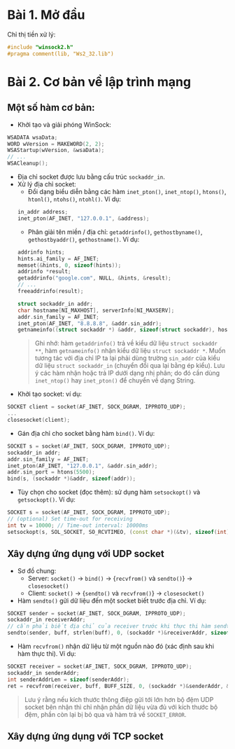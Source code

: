 # Bài 1. Mở đầu

Chỉ thị tiền xử lý:
```c++
#include "winsock2.h"
#pragma comment(lib, "Ws2_32.lib")
```

# Bài 2. Cơ bản về lập trình mạng

## Một số hàm cơ bản:
- Khởi tạo và giải phóng WinSock:
```c++
WSADATA wsaData;
WORD wVersion = MAKEWORD(2, 2);
WSAStartup(wVersion, &wsaData);
// ...
WSACleanup();
```
- Địa chỉ socket được lưu bằng cấu trúc `sockaddr_in`.
- Xử lý địa chỉ socket:
	- Đổi dạng biểu diễn bằng các hàm `inet_pton()`, `inet_ntop()`, `htons()`, `htonl()`, `ntohs()`, `ntohl()`. Ví dụ:
	```c++
	in_addr address;
	inet_pton(AF_INET, "127.0.0.1", &address);
	```
	- Phân giải tên miền / địa chỉ: `getaddrinfo()`, `gethostbyname()`, `gethostbyaddr()`, `gethostname()`. Ví dụ:
	```c++
	addrinfo hints;
	hints.ai_family = AF_INET;
	memset(&hints, 0, sizeof(hints));
	addrinfo *result;
	getaddrinfo("google.com", NULL, &hints, &result);
	// ...
	freeaddrinfo(result);
	```
	```c++
	struct sockaddr_in addr;
	char hostname[NI_MAXHOST], serverInfo[NI_MAXSERV];
	addr.sin_family = AF_INET;
	inet_pton(AF_INET, "8.8.8.8", &addr.sin_addr);
	getnameinfo((struct sockaddr *) &addr, sizeof(struct sockaddr), hostname, NI_MAXHOST, serverInfo, NI_MAXSERV, NI_NUMERICSERV);
	```
	> Ghi nhớ: hàm `getaddrinfo()` trả về kiểu dữ liệu `struct sockaddr **`, hàm `getnameinfo()` nhận kiểu dữ liệu `struct sockaddr *`. Muốn tương tác với địa chỉ IP ta lại phải dùng trường `sin_addr` của kiểu dữ liệu `struct sockaddr_in` (chuyển đổi qua lại bằng ép kiểu). Lưu ý các hàm nhận hoặc trả IP dưới dạng nhị phân; do đó cần dùng `inet_ntop()` hay `inet_pton()` để chuyển về dạng String.
- Khởi tạo socket: ví dụ:
```c++
SOCKET client = socket(AF_INET, SOCK_DGRAM, IPPROTO_UDP);
...
closesocket(client);
```
- Gán địa chỉ cho socket bằng hàm `bind()`. Ví dụ:
```c++
SOCKET s = socket(AF_INET, SOCK_DGRAM, IPPROTO_UDP);
sockaddr_in addr;
addr.sin_family = AF_INET;
inet_pton(AF_INET, "127.0.0.1", &addr.sin_addr);
addr.sin_port = htons(5500);
bind(s, (sockaddr *)&addr, sizeof(addr));
```
- Tùy chọn cho socket (đọc thêm): sử dụng hàm `setsockopt()` và `getsockopt()`. Ví dụ:
```c++
SOCKET s = socket(AF_INET, SOCK_DGRAM, IPPROTO_UDP);
// (optional) Set time-out for receiving
int tv = 10000; // Time-out interval: 10000ms
setsockopt(s, SOL_SOCKET, SO_RCVTIMEO, (const char *)(&tv), sizeof(int));
```

## Xây dựng ứng dụng với UDP socket
- Sơ đồ chung:
	- Server: `socket()` → `bind()` → {`recvfrom()` và `sendto()`} → `closesocket()`
	- Client: `socket()` → {`sendto()` và `recvfrom()`} → `closesocket()`
- Hàm `sendto()` gửi dữ liệu đến một socket biết trước địa chỉ. Ví dụ:
```c++
SOCKET sender = socket(AF_INET, SOCK_DGRAM, IPPROTO_UDP);
sockaddr_in receiverAddr;
// cần phải biết địa chỉ của receiver trước khi thực thi hàm sendto()
sendto(sender, buff, strlen(buff), 0, (sockaddr *)&receiverAddr, sizeof(receiverAddr));
```
- Hàm `recvfrom()` nhận dữ liệu từ một nguồn nào đó (xác định sau khi hàm thực thi). Ví dụ:
```c++
SOCKET receiver = socket(AF_INET, SOCK_DGRAM, IPPROTO_UDP);
sockaddr_in senderAddr;
int senderAddrLen = sizeof(senderAddr);
ret = recvfrom(receiver, buff, BUFF_SIZE, 0, (sockaddr *)&senderAddr, &senderAddrLen);
```
> Lưu ý rằng nếu kích thước thông điệp gửi tới lớn hơn bộ đệm UDP socket bên nhận thì chỉ nhận phần dữ liệu vừa đủ với kích thước bộ đệm, phần còn lại bị bỏ qua và hàm trả về `SOCKET_ERROR`.

## Xây dựng ứng dụng với TCP socket
